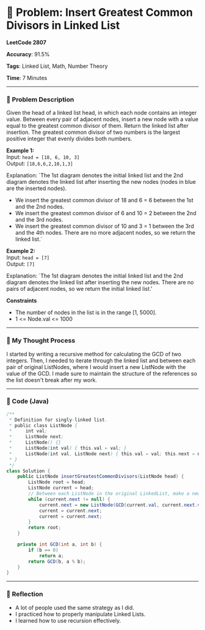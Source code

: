 # 🧮 Problem: Insert Greatest Common Divisors in Linked List

**LeetCode 2807**

**Accuracy**: 91.5%

**Tags**: Linked List, Math, Number Theory

**Time**: 7 Minutes

---

### 🔗 Problem Description

Given the head of a linked list head, in which each node contains an integer value.
Between every pair of adjacent nodes, insert a new node with a value equal to the greatest common divisor of them.
Return the linked list after insertion.
The greatest common divisor of two numbers is the largest positive integer that evenly divides both numbers.

**Example 1:**  
Input: `head = [18, 6, 10, 3]`  
Output: `[18,6,6,2,10,1,3]`  

Explanation: `The 1st diagram denotes the initial linked list and the 2nd diagram denotes the linked list after inserting the new nodes (nodes in blue are the inserted nodes).
- We insert the greatest common divisor of 18 and 6 = 6 between the 1st and the 2nd nodes.
- We insert the greatest common divisor of 6 and 10 = 2 between the 2nd and the 3rd nodes.
- We insert the greatest common divisor of 10 and 3 = 1 between the 3rd and the 4th nodes.
There are no more adjacent nodes, so we return the linked list.`

**Example 2:**  
Input: `head = [7]`  
Output: `[7]`

Explanation: `The 1st diagram denotes the initial linked list and the 2nd diagram denotes the linked list after inserting the new nodes.
There are no pairs of adjacent nodes, so we return the initial linked list.'

**Constraints**
- The number of nodes in the list is in the range [1, 5000].
- 1 <= Node.val <= 1000

---

### 🧠 My Thought Process

I started by writing a recursive method for calculating the GCD of two integers. Then, I needed to iterate through the linked list and between each pair of original ListNodes, where I would insert a new ListNode with the value of the GCD. I made sure to maintain the structure of the references so the list doesn't break after my work.

---

### 🧪 Code (Java)

```java
/**
 * Definition for singly-linked list.
 * public class ListNode {
 *     int val;
 *     ListNode next;
 *     ListNode() {}
 *     ListNode(int val) { this.val = val; }
 *     ListNode(int val, ListNode next) { this.val = val; this.next = next; }
 * }
 */
class Solution {
    public ListNode insertGreatestCommonDivisors(ListNode head) {
        ListNode root = head;
        ListNode current = head;
        // Between each ListNode in the original LinkedList, make a new ListNode.
        while (current.next != null) {
            current.next = new ListNode(GCD(current.val, current.next.val), current.next);
            current = current.next;
            current = current.next;
        }
        return root;
    }

    private int GCD(int a, int b) {
        if (b == 0) 
            return a;
        return GCD(b, a % b);
    }  
}

```

--- 

### 🧠 Reflection
- A lot of people used the same strategy as I did.
- I practiced how to properly manipulate Linked Lists.
- I learned how to use recursion effectively.


